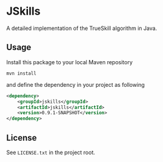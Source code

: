 JSkills
=======

A detailed implementation of the TrueSkill algorithm in Java.

Usage
-----

Install this package to your local Maven repository

    mvn install

and define the dependency in your project as following

```XML
<dependency>
    <groupId>jskills</groupId>
    <artifactId>jskills</artifactId>
    <version>0.9.1-SNAPSHOT</version>
</dependency>
```

License
-------

See `LICENSE.txt` in the project root.
